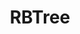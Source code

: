 ---
title: "RBTree"
draft: true
tags:
  - Data Structures
  - Algorithms
  - Search Tree
summary: "This article will introduce the basic concepts of red-black tree, and show you how to implement it in GoLang."
enableToc: true
enableComments: true
---